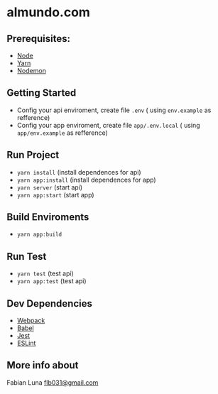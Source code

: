 # almundo.com

## Prerequisites:
- [Node](https://nodejs.org/en/)
- [Yarn](https://yarnpkg.com/en/)
- [Nodemon](https://nodemon.io/)

## Getting Started
- Config your api enviroment, create file `.env` ( using `env.example` as refference)
- Config your app enviroment, create file `app/.env.local` ( using `app/env.example` as refference)

## Run Project
- `yarn install` (install dependences for api)
- `yarn app:install` (install dependences for app)
- `yarn server` (start api)
- `yarn app:start` (start app)

## Build Enviroments
- `yarn app:build`

## Run Test
- `yarn test` (test api)
- `yarn app:test` (test api)

## Dev Dependencies
- [Webpack](https://github.com/webpack/webpack)
- [Babel](https://github.com/babel/babel)
- [Jest](https://github.com/facebook/jest)
- [ESLint](https://github.com/eslint/eslint)

## More info about
Fabian Luna flb031@gmail.com
